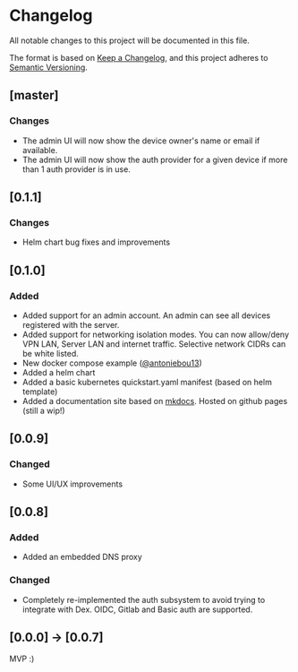 # Changelog

All notable changes to this project will be documented in this file.

The format is based on [Keep a Changelog](https://keepachangelog.com/en/1.0.0/),
and this project adheres to [Semantic Versioning](https://semver.org/spec/v2.0.0.html).

## [master]

### Changes

- The admin UI will now show the device owner's name or email if available.
- The admin UI will now show the auth provider for a given device if more than 1 auth provider is in use.

## [0.1.1]

### Changes

- Helm chart bug fixes and improvements

## [0.1.0]

### Added

- Added support for an admin account. An admin can see all devices registered
  with the server.
- Added support for networking isolation modes. You can now allow/deny VPN LAN,
  Server LAN and internet traffic. Selective network CIDRs can be white listed.
- New docker compose example ([@antoniebou13](https://github.com/Place1/wg-access-server/pull/13))
- Added a helm chart
- Added a basic kubernetes quickstart.yaml manifest (based on helm template)
- Added a documentation site based on [mkdocs](https://www.mkdocs.org/). Hosted
  on github pages (still a wip!)

## [0.0.9]

### Changed

- Some UI/UX improvements

## [0.0.8]

### Added

- Added an embedded DNS proxy

### Changed

- Completely re-implemented the auth subsystem to avoid trying to integrate
  with Dex. OIDC, Gitlab and Basic auth are supported.

## [0.0.0] -> [0.0.7]

MVP :)
